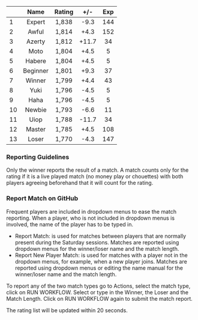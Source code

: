 | |Name|Rating|+/-|Exp|
|-|:--:|:----:|:-:|:-:|
|1|Expert|1,838|-9.3|144|
|2|Awful|1,814|+4.3|152|
|3|Azerty|1,812|+11.7|34|
|4|Moto|1,804|+4.5|5|
|5|Habere|1,804|+4.5|5|
|6|Beginner|1,801|+9.3|37|
|7|Winner|1,799|+4.4|43|
|8|Yuki|1,796|-4.5|5|
|9|Haha|1,796|-4.5|5|
|10|Newbie|1,793|-6.6|11|
|11|Uiop|1,788|-11.7|34|
|12|Master|1,785|+4.5|108|
|13|Loser|1,770|-4.3|147|


### Reporting Guidelines

Only the winner reports the result of a match.
A match counts only for the rating if it is a live played match (no money play or chouettes)
with both players agreeing beforehand that it will count for the rating.


### Report Match on GitHub

Frequent players are included in dropdown menus to ease the match reporting.
When a player, who is not included in dropdown menus is involved, the name of the player has to be typed in.

- Report Match:  is used for matches between players that are normally present during the Saturday sessions.
  Matches are reported using dropdown menus for the winner/loser name and the match length.
- Report New Player Match:  is used for matches with a player not in the dropdown menus, for example, when a new player joins.
  Matches are reported using dropdown menus or editing the name manual for the winner/loser name and the match length.

To report any of the two match types go to Actions, select the match type, click on RUN WORKFLOW.
Select or type in the Winner, the Loser and the Match Length.
Click on RUN WORKFLOW again to submit the match report.

The rating list will be updated within 20 seconds.
